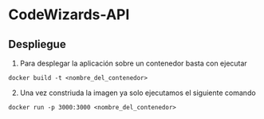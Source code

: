 # CodeWizards-API

## Despliegue
1. Para desplegar la aplicación sobre un contenedor basta con ejecutar 
```shell
docker build -t <nombre_del_contenedor>
```
2. Una vez constriuda la imagen ya solo ejecutamos el siguiente comando

```shell
docker run -p 3000:3000 <nombre_del_contenedor>
```
